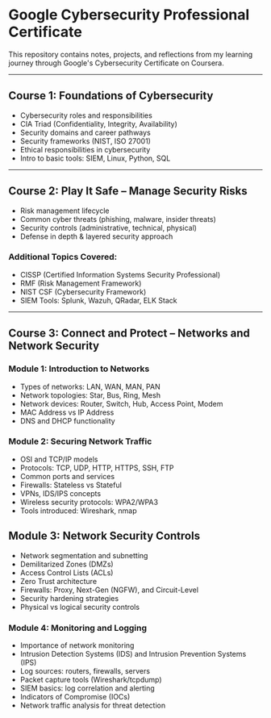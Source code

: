 # Google Cybersecurity Professional Certificate

 This repository contains notes, projects, and reflections from my learning journey through Google's Cybersecurity Certificate on Coursera.

---

## Course 1: Foundations of Cybersecurity
- Cybersecurity roles and responsibilities
- CIA Triad (Confidentiality, Integrity, Availability)
- Security domains and career pathways
- Security frameworks (NIST, ISO 27001)
- Ethical responsibilities in cybersecurity
- Intro to basic tools: SIEM, Linux, Python, SQL

---

##  Course 2: Play It Safe – Manage Security Risks
- Risk management lifecycle
- Common cyber threats (phishing, malware, insider threats)
- Security controls (administrative, technical, physical)
- Defense in depth & layered security approach

###  Additional Topics Covered:
- CISSP (Certified Information Systems Security Professional)
- RMF (Risk Management Framework)
- NIST CSF (Cybersecurity Framework)
- SIEM Tools: Splunk, Wazuh, QRadar, ELK Stack

---

## Course 3: Connect and Protect – Networks and Network Security

### Module 1: Introduction to Networks
- Types of networks: LAN, WAN, MAN, PAN
- Network topologies: Star, Bus, Ring, Mesh
- Network devices: Router, Switch, Hub, Access Point, Modem
- MAC Address vs IP Address
- DNS and DHCP functionality

### Module 2: Securing Network Traffic
- OSI and TCP/IP models
- Protocols: TCP, UDP, HTTP, HTTPS, SSH, FTP
- Common ports and services
- Firewalls: Stateless vs Stateful
- VPNs, IDS/IPS concepts
- Wireless security protocols: WPA2/WPA3
- Tools introduced: Wireshark, nmap

## Module 3: Network Security Controls
- Network segmentation and subnetting
- Demilitarized Zones (DMZs)
- Access Control Lists (ACLs)
- Zero Trust architecture
- Firewalls: Proxy, Next-Gen (NGFW), and Circuit-Level
- Security hardening strategies
- Physical vs logical security controls

### Module 4: Monitoring and Logging
- Importance of network monitoring
- Intrusion Detection Systems (IDS) and Intrusion Prevention Systems (IPS)
- Log sources: routers, firewalls, servers
- Packet capture tools (Wireshark/tcpdump)
- SIEM basics: log correlation and alerting
- Indicators of Compromise (IOCs)
- Network traffic analysis for threat detection
